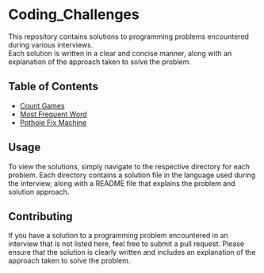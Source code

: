 # Coding_Challenges

This repository contains solutions to programming problems encountered during various interviews.  
Each solution is written in a clear and concise manner, along with an explanation of the approach taken to solve the problem.

## Table of Contents
- [Count Games](https://github.com/ch-geo/Coding_Challenges/tree/main/Count%20Games)
- [Most Frequent Word](https://github.com/ch-geo/Coding_Challenges/tree/main/Most%20Frequent%20Word)
- [Pothole Fix Machine](https://github.com/ch-geo/Coding_Challenges/tree/main/Pothole%20Fix%20Machine)

## Usage
To view the solutions, simply navigate to the respective directory for each problem.
Each directory contains a solution file in the language used during the interview, 
along with a README file that explains the problem and solution approach.

## Contributing
If you have a solution to a programming problem encountered in an interview that is not listed here, 
feel free to submit a pull request. Please ensure that the solution is clearly written and includes an
explanation of the approach taken to solve the problem.
